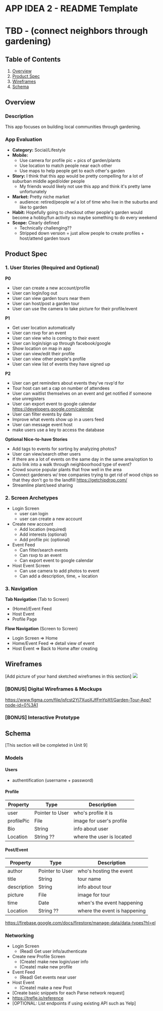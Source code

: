 APP IDEA 2 - README Template
===

# TBD - (connect neighbors through gardening)

## Table of Contents
1. [Overview](#Overview)
1. [Product Spec](#Product-Spec)
1. [Wireframes](#Wireframes)
2. [Schema](#Schema)

## Overview
### Description
This app focuses on building local communities through gardening.

### App Evaluation
- **Category:** Social/Lifestyle
- **Mobile:** 
    - Use camera for profile pic + pics of garden/plants
    - Use location to match people near each other
    - Use maps to help people get to each other's garden
- **Story:** I think that this app would be pretty compelling for a lot of suburban middle aged/older people
    - My friends would likely not use this app and think it's pretty lame unfortunately
- **Market:** Pretty niche market
    - audience: retired/people w/ a lot of time who live in the suburbs and like to garden
- **Habit:** Hopefully going to checkout other people's garden would become a hobby/fun activity so maybe something to do every weekend
- **Scope:** Clearly defined
    - Technically challenging??
    - Stripped down version = just allow people to create profiles + host/attend garden tours

## Product Spec

### 1. User Stories (Required and Optional)
**P0**
* User can create a new account/profile
* User can login/log out 
* User can view garden tours near them
* User can host/post a garden tour
* User can use the camera to take picture for their profile/event


**P1**
* Get user location automatically
* User can rsvp for an event
* User can view who is coming to their event
* User can login/sign up through facebook/google
* Show location on map in app
* User can view/edit their profile
* User can view other people's profile
* User can view list of events they have signed up

**P2**

* User can get reminders about events they've rsvp'd for
* Tour host can set a cap on number of attendees
* User can waitlist themselves on an event and get notified if someone else unregisters
* User can export event to google calendar https://developers.google.com/calendar
* User can filter events by date
* Improve what events show up in a users feed
* User can message event host
* make users use a key to access the database

**Optional Nice-to-have Stories**

* Add tags to events for sorting by analyzing photos?
* User can view/search other users
* If there are a lot of events on the same day in the same area/option to auto link into a walk through neighboorhood type of event?
* Crowd source popular plants that frow well in the area
* Connect gardeners w/ tree companies trying to get rid of wood chips so that they don't go to the landfill https://getchipdrop.com/
* Streamline plant/seed sharing
### 2. Screen Archetypes

* Login Screen
   * user can login
   * user can create a new account
* Create new account
   * Add location (required)
   * Add interests (optional)
   * Add profile pic (optional)
* Event Feed 
   * Can filter/search events
   * Can rsvp to an event
   * Can export event to google calendar
* Host Event Screen 
    * Can use camera to add photos to event
    * Can add a description, time, + location

### 3. Navigation

**Tab Navigation** (Tab to Screen)

* (Home)/Event Feed
* Host Event 
* Profile Page

**Flow Navigation** (Screen to Screen)

* Login Screen
   => Home
* Home/Event Feed
   => detail view of event
* Host Event
    => Back to Home after creating

## Wireframes
[Add picture of your hand sketched wireframes in this section]
![](https://i.imgur.com/x1dCRCw.jpg)

### [BONUS] Digital Wireframes & Mockups
https://www.figma.com/file/jsfcst2Yj7XuoXJfFmYpXf/Garden-Tour-App?node-id=0%3A1

### [BONUS] Interactive Prototype

## Schema 
[This section will be completed in Unit 9]
### Models
#### Users
- authentification (username + password)
#### Profile

| Property | Type | Description |
| -------- | -------- | -------- |
| user  | Pointer to User    | who's profile it is |
| profilePic     | File     | image for user's profile     |
| Bio    | String    | info about user    |
| Location   | String ??    | where the user is located |

#### Post/Event
| Property | Type | Description |
| -------- | -------- | -------- |
| author  | Pointer to User    | who's hosting the event |
|  title   | String    | tour name   |
|  description   | String    | info about tour    |
| picture     | File     | image for tour    |
| time    | Date    | when's the event happening    |
| Location   | String ??    | where the event is happening |
https://firebase.google.com/docs/firestore/manage-data/data-types?hl=el
### Networking
- Login Screen
    - (Read) Get user info/authenticate
- Create new Profile Screen
    - (Create) make new login/user info
    - (Create) make new profile
- Event Feed
    - (Read) Get events near user
- Host Event
    - (Create) make a new Post
- [Create basic snippets for each Parse network request]
- https://trefle.io/reference
- [OPTIONAL: List endpoints if using existing API such as Yelp]
